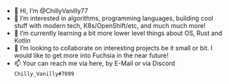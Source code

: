 - 👋 Hi, I’m @ChillyVanilly77
- 👀 I’m interested in algorithms, programming languages, building cool stuff with modern tech, K8s/OpenShift/etc, and much much more!
- 🌱 I’m currently learning a bit more lower level things about OS, Rust and Kotlin
- 💞️ I’m looking to collaborate on interesting projects be it small or bit. I would like to get more into Fuchsia in the near future!
- 📫 Your can reach me via here, by E-Mail or via Discord `Chilly_Vanilly#7099`

<!---
ChillyVanilly77/ChillyVanilly77 is a ✨ special ✨ repository because its `README.md` (this file) appears on your GitHub profile.
You can click the Preview link to take a look at your changes.
--->
